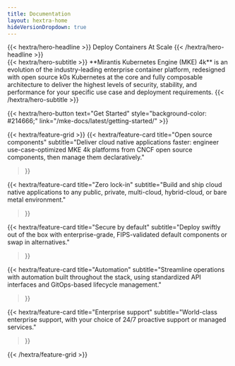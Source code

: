 ```yaml
---
title: Documentation
layout: hextra-home
hideVersionDropdown: true
---
```


<div class="hx-mt-6 hx-mb-6">
{{< hextra/hero-headline >}}
  Deploy Containers At Scale
{{< /hextra/hero-headline >}}
</div>

<div class="hx-mb-12">
{{< hextra/hero-subtitle >}}
  **Mirantis Kubernetes Engine (MKE) 4k** is an evolution of the industry-leading enterprise container platform, redesigned with open source k0s Kubernetes at the core and fully composable architecture to deliver the highest levels of security, stability, and performance for your specific use case and deployment requirements.
{{< /hextra/hero-subtitle >}}
</div>

{{< hextra/hero-button
  text="Get Started"
  style="background-color: #214666;"
  link="/mke-docs/latest/getting-started/" >}}

<div class="hx-mt-12"></div>

{{< hextra/feature-grid >}}
  {{< hextra/feature-card
    title="Open source components"
    subtitle="Deliver cloud native applications faster: engineer use-case-optimized MKE 4k platforms from CNCF open source components, then manage them declaratively."
  >}}

  {{< hextra/feature-card
    title="Zero lock-in"
    subtitle="Build and ship cloud native applications to any public, private, multi-cloud, hybrid-cloud, or bare metal environment."
  >}}

  {{< hextra/feature-card
    title="Secure by default"
    subtitle="Deploy swiftly out of the box with enterprise-grade, FIPS-validated default components or swap in alternatives."
  >}}

  {{< hextra/feature-card
    title="Automation"
    subtitle="Streamline operations with automation built throughout the stack, using standardized API interfaces and GitOps-based lifecycle management."
  >}}

  {{< hextra/feature-card
    title="Enterprise support"
    subtitle="World-class enterprise support, with your choice of 24/7 proactive support or managed services."
  >}}

{{< /hextra/feature-grid >}}

